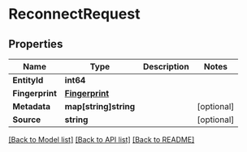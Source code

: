 # ReconnectRequest

## Properties

Name | Type | Description | Notes
------------ | ------------- | ------------- | -------------
**EntityId** | **int64** |  | 
**Fingerprint** | [**Fingerprint**](Fingerprint.md) |  | 
**Metadata** | **map[string]string** |  | [optional] 
**Source** | **string** |  | [optional] 

[[Back to Model list]](../README.md#documentation-for-models) [[Back to API list]](../README.md#documentation-for-api-endpoints) [[Back to README]](../README.md)


